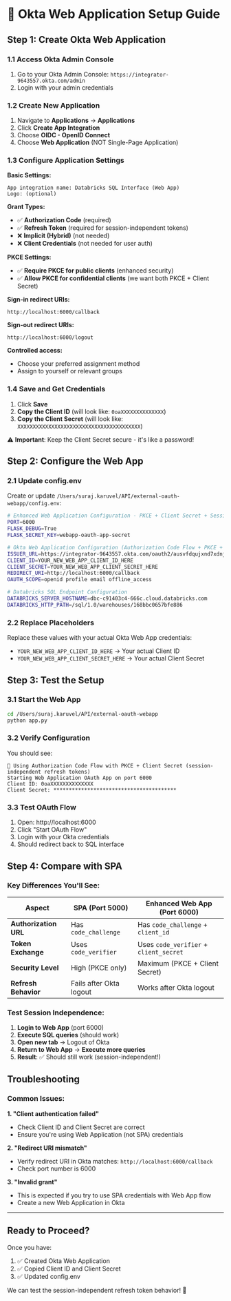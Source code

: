 # 🔧 Okta Web Application Setup Guide

## **Step 1: Create Okta Web Application**

### **1.1 Access Okta Admin Console**
1. Go to your Okta Admin Console: `https://integrator-9643557.okta.com/admin`
2. Login with your admin credentials

### **1.2 Create New Application**
1. Navigate to **Applications** → **Applications**
2. Click **Create App Integration**
3. Choose **OIDC - OpenID Connect**
4. Choose **Web Application** (NOT Single-Page Application)

### **1.3 Configure Application Settings**

**Basic Settings:**
```
App integration name: Databricks SQL Interface (Web App)
Logo: (optional)
```

**Grant Types:**
- ✅ **Authorization Code** (required)
- ✅ **Refresh Token** (required for session-independent tokens)
- ❌ **Implicit (Hybrid)** (not needed)
- ❌ **Client Credentials** (not needed for user auth)

**PKCE Settings:**
- ✅ **Require PKCE for public clients** (enhanced security)
- ✅ **Allow PKCE for confidential clients** (we want both PKCE + Client Secret)

**Sign-in redirect URIs:**
```
http://localhost:6000/callback
```

**Sign-out redirect URIs:**
```
http://localhost:6000/logout
```

**Controlled access:**
- Choose your preferred assignment method
- Assign to yourself or relevant groups

### **1.4 Save and Get Credentials**
1. Click **Save**
2. **Copy the Client ID** (will look like: `0oaXXXXXXXXXXXXXX`)
3. **Copy the Client Secret** (will look like: `XXXXXXXXXXXXXXXXXXXXXXXXXXXXXXXXXXXXXXXX`)

⚠️ **Important**: Keep the Client Secret secure - it's like a password!

## **Step 2: Configure the Web App**

### **2.1 Update config.env**

Create or update `/Users/suraj.karuvel/API/external-oauth-webapp/config.env`:

```bash
# Enhanced Web Application Configuration - PKCE + Client Secret + Session-Independent Refresh Tokens
PORT=6000
FLASK_DEBUG=True
FLASK_SECRET_KEY=webapp-oauth-app-secret

# Okta Web Application Configuration (Authorization Code Flow + PKCE + Client Secret)
ISSUER_URL=https://integrator-9643557.okta.com/oauth2/ausvfdqujxnd7xdnj697
CLIENT_ID=YOUR_NEW_WEB_APP_CLIENT_ID_HERE
CLIENT_SECRET=YOUR_NEW_WEB_APP_CLIENT_SECRET_HERE
REDIRECT_URI=http://localhost:6000/callback
OAUTH_SCOPE=openid profile email offline_access

# Databricks SQL Endpoint Configuration
DATABRICKS_SERVER_HOSTNAME=dbc-c91403c4-666c.cloud.databricks.com
DATABRICKS_HTTP_PATH=/sql/1.0/warehouses/168bbc0657bfe886
```

### **2.2 Replace Placeholders**
Replace these values with your actual Okta Web App credentials:
- `YOUR_NEW_WEB_APP_CLIENT_ID_HERE` → Your actual Client ID
- `YOUR_NEW_WEB_APP_CLIENT_SECRET_HERE` → Your actual Client Secret

## **Step 3: Test the Setup**

### **3.1 Start the Web App**
```bash
cd /Users/suraj.karuvel/API/external-oauth-webapp
python app.py
```

### **3.2 Verify Configuration**
You should see:
```
🔄 Using Authorization Code Flow with PKCE + Client Secret (session-independent refresh tokens)
Starting Web Application OAuth App on port 6000
Client ID: 0oaXXXXXXXXXXXXXX
Client Secret: ****************************************
```

### **3.3 Test OAuth Flow**
1. Open: http://localhost:6000
2. Click "Start OAuth Flow"
3. Login with your Okta credentials
4. Should redirect back to SQL interface

## **Step 4: Compare with SPA**

### **Key Differences You'll See:**

| Aspect | SPA (Port 5000) | Enhanced Web App (Port 6000) |
|--------|-----------------|------------------------------|
| **Authorization URL** | Has `code_challenge` | Has `code_challenge` + `client_id` |
| **Token Exchange** | Uses `code_verifier` | Uses `code_verifier` + `client_secret` |
| **Security Level** | High (PKCE only) | Maximum (PKCE + Client Secret) |
| **Refresh Behavior** | Fails after Okta logout | Works after Okta logout |

### **Test Session Independence:**
1. **Login to Web App** (port 6000)
2. **Execute SQL queries** (should work)
3. **Open new tab** → Logout of Okta
4. **Return to Web App** → **Execute more queries**
5. **Result**: ✅ Should still work (session-independent!)

## **Troubleshooting**

### **Common Issues:**

**1. "Client authentication failed"**
- Check Client ID and Client Secret are correct
- Ensure you're using Web Application (not SPA) credentials

**2. "Redirect URI mismatch"**
- Verify redirect URI in Okta matches: `http://localhost:6000/callback`
- Check port number is 6000

**3. "Invalid grant"**
- This is expected if you try to use SPA credentials with Web App flow
- Create a new Web Application in Okta

---

## **Ready to Proceed?**

Once you have:
1. ✅ Created Okta Web Application
2. ✅ Copied Client ID and Client Secret
3. ✅ Updated config.env

We can test the session-independent refresh token behavior! 🚀
